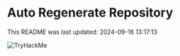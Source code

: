 # Auto Regenerate Repository

This README was last updated: 2024-09-16 13:17:13

 ![TryHackMe](https://tryhackme.com/badge/533634)